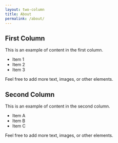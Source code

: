 ```yaml
---
layout: two-column
title: About
permalink: /about/
---
```


## First Column

This is an example of content in the first column.

- Item 1
- Item 2
- Item 3

Feel free to add more text, images, or other elements.

<!-- column-break -->

## Second Column

This is an example of content in the second column.

- Item A
- Item B
- Item C

Feel free to add more text, images, or other elements.

